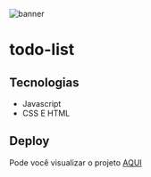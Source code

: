 ![banner](gif-todolist.gif)

# todo-list

## Tecnologias
- Javascript
- CSS E HTML

## Deploy
Pode você visualizar o projeto [AQUI](https://chic-basbousa-21e9e6.netlify.app/)
